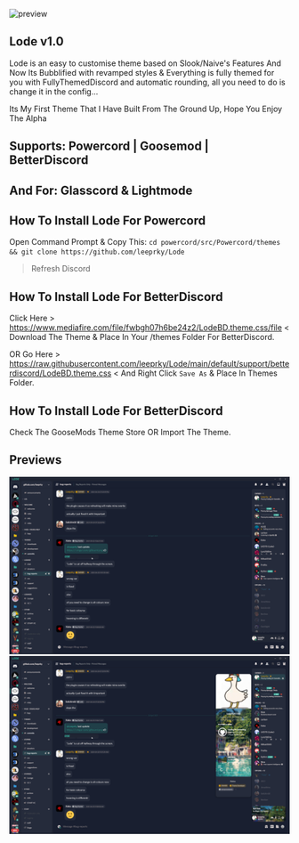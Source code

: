 ![preview](https://i.imgur.com/6cfo1bL.png)
## Lode v1.0

Lode is an easy to customise theme based on Slook/Naive's Features And Now Its Bubblified with revamped styles & Everything is fully themed for you with FullyThemedDiscord and automatic rounding, all you need to do is change it in the config...

Its My First Theme That I Have Built From The Ground Up, Hope You Enjoy The Alpha

## Supports: Powercord | Goosemod | BetterDiscord
## And For: Glasscord & Lightmode

## How To Install Lode For Powercord

Open Command Prompt & Copy This:
`cd powercord/src/Powercord/themes && git clone https://github.com/leeprky/Lode`
> Refresh Discord

## How To Install Lode For BetterDiscord

Click Here > https://www.mediafire.com/file/fwbgh07h6be24z2/LodeBD.theme.css/file <
Download The Theme & Place In Your /themes Folder For BetterDiscord.

OR Go Here > https://raw.githubusercontent.com/leeprky/Lode/main/default/support/betterdiscord/LodeBD.theme.css <
And Right Click `Save As` & Place In Themes Folder.

## How To Install Lode For BetterDiscord 

Check The GooseMods Theme Store OR Import The Theme.

## Previews

![preview](https://raw.githubusercontent.com/leeprky/Lode/main/default/images/v1.0.1.png)
![preview](https://raw.githubusercontent.com/leeprky/Lode/main/default/images/v1.0.1%202.png)
